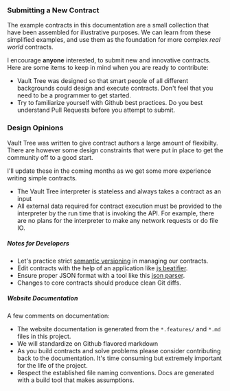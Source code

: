 ### Submitting a New Contract

The example contracts in this documentation are a small collection that have been assembled for illustrative purposes. We can learn from these simplified examples, and use them as the foundation for more complex _real world_ contracts.

I encourage **anyone** interested, to submit new and innovative contracts. Here are some items to keep in mind when you are ready to contribute:
  * Vault Tree was designed so that smart people of all different backgrounds could design and execute contracts. Don't feel that you need to be a programmer to get started.
  * Try to familiarize yourself with Github best practices. Do you best understand Pull Requests before you attempt to submit.

### Design Opinions

Vault Tree was written to give contract authors a large amount of flexibilty.  There are however some design constraints that were put in place to get the community off to a good start.

I'll update these in the coming months as we get some more experience writing simple contracts.
  * The Vault Tree interpreter is stateless and always takes a contract as an input
  * All external data required for contract execution must be provided to the interpreter by the run time that is invoking the API. For example, there are no plans for the interpreter to make any network requests or do file IO.

##### Notes for Developers

* Let's practice strict [semantic versioning] in managing our contracts.
* Edit contracts with the help of an application like [js beatifier].
* Ensure proper JSON format with a tool like this [json parser].
* Changes to core contracts should produce clean Git diffs.

[lab]: https://github.com/VaultTree/contracts/tree/master/lab
[core]: https://github.com/VaultTree/contracts/tree/master/core
[Contracts Repository]: https://github.com/VaultTree/contracts 
[JSON]: http://www.json.org 
[Vault Tree Homepage]: http://www.vault-tree.org
[Vault Tree Project]: http://www.vault-tree.org
[semantic versioning]: http://semver.org
[js beatifier]: http://jsbeautifier.org 
[json parser]: http://json.parser.online.fr
[json]: http://json.org

##### Website Documentation

A few comments on documentation:

* The website documentation is generated from the `*.features/` and `*.md` files in this project.
* We will standardize on Github flavored markdown
* As you build contracts and solve problems please consider contributing back to the documentation. It's time consuming but extremely important for the life of the project.
* Respect the established file naming conventions. Docs are generated with a build tool that makes assumptions.
